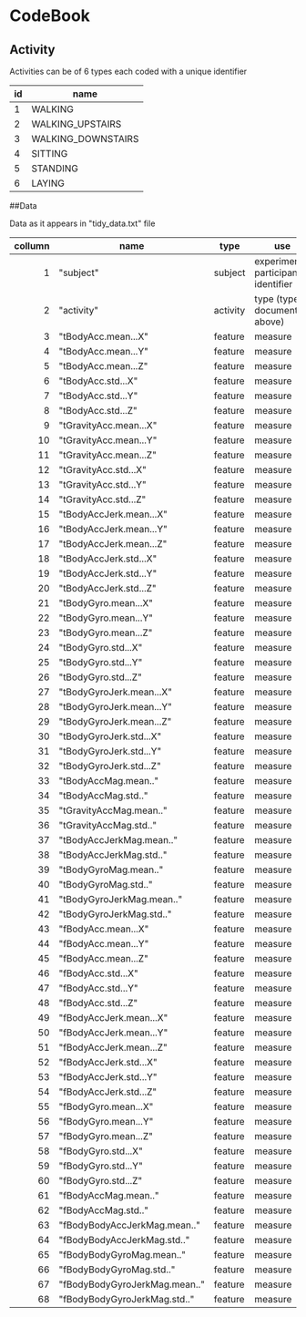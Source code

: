 

# CodeBook

## Activity

Activities can be of 6 types each coded with a unique identifier

| id |     name |
|---|---------|
|  1 | WALKING |
|  2 | WALKING_UPSTAIRS |
|  3 | WALKING_DOWNSTAIRS |
|  4 | SITTING |
|  5 | STANDING |
|  6 | LAYING |

##Data

Data as it appears in "tidy_data.txt" file

 |collumn|                         name |     type |                                 use |
 |------:|------------------------------|----------|-------------------------------------|
 |     1 | "subject"                    | subject  | experimental participants identifier |                 
 |     2 | "activity"                   | activity | type (types documented above) |                    
 |     3 | "tBodyAcc.mean...X"          | feature  | measure |     
 |     4 | "tBodyAcc.mean...Y"          | feature  | measure |    
 |     5 | "tBodyAcc.mean...Z"          | feature  | measure |   
 |     6 | "tBodyAcc.std...X"           | feature  | measure |  
 |     7 | "tBodyAcc.std...Y"           | feature  | measure |  
 |     8 | "tBodyAcc.std...Z"           | feature  | measure |  
 |     9 | "tGravityAcc.mean...X"       | feature  | measure |  
 |    10 | "tGravityAcc.mean...Y"       | feature  | measure |  
 |    11 | "tGravityAcc.mean...Z"       | feature  | measure |  
 |    12 | "tGravityAcc.std...X"        | feature  | measure |  
 |    13 | "tGravityAcc.std...Y"        | feature  | measure | 
 |    14 | "tGravityAcc.std...Z"        | feature  | measure |  
 |    15 | "tBodyAccJerk.mean...X"      | feature  | measure | 
 |    16 | "tBodyAccJerk.mean...Y"      | feature  | measure | 
 |    17 | "tBodyAccJerk.mean...Z"      | feature  | measure | 
 |    18 | "tBodyAccJerk.std...X"       | feature  | measure | 
 |    19 | "tBodyAccJerk.std...Y"       | feature  | measure |  
 |    20 | "tBodyAccJerk.std...Z"       | feature  | measure |  
 |    21 | "tBodyGyro.mean...X"         | feature  | measure | 
 |    22 | "tBodyGyro.mean...Y"         | feature  | measure |   
 |    23 | "tBodyGyro.mean...Z"         | feature  | measure | 
 |    24 | "tBodyGyro.std...X"          | feature  | measure | 
 |    25 | "tBodyGyro.std...Y"          | feature  | measure |  
 |    26 | "tBodyGyro.std...Z"          | feature  | measure |  
 |    27 | "tBodyGyroJerk.mean...X"     | feature  | measure |  
 |    28 | "tBodyGyroJerk.mean...Y"     | feature  | measure | 
 |    29 | "tBodyGyroJerk.mean...Z"     | feature  | measure |  
 |    30 | "tBodyGyroJerk.std...X"      | feature  | measure |  
 |    31 | "tBodyGyroJerk.std...Y"      | feature  | measure |  
 |    32 | "tBodyGyroJerk.std...Z"      | feature  | measure | 
 |    33 | "tBodyAccMag.mean.."         | feature  | measure | 
 |    34 | "tBodyAccMag.std.."          | feature  | measure |  
 |    35 | "tGravityAccMag.mean.."      | feature  | measure |  
 |    36 | "tGravityAccMag.std.."       | feature  | measure | 
 |    37 | "tBodyAccJerkMag.mean.."     | feature  | measure | 
 |    38 | "tBodyAccJerkMag.std.."      | feature  | measure |   
 |    39 | "tBodyGyroMag.mean.."        | feature  | measure | 
 |    40 | "tBodyGyroMag.std.."         | feature  | measure | 
 |    41 | "tBodyGyroJerkMag.mean.."    | feature  | measure | 
 |    42 | "tBodyGyroJerkMag.std.."     | feature  | measure | 
 |    43 | "fBodyAcc.mean...X"          | feature  | measure |  
 |    44 | "fBodyAcc.mean...Y"          | feature  | measure | 
 |    45 | "fBodyAcc.mean...Z"          | feature  | measure |  
 |    46 | "fBodyAcc.std...X"           | feature  | measure |  
 |    47 | "fBodyAcc.std...Y"           | feature  | measure |  
 |    48 | "fBodyAcc.std...Z"           | feature  | measure | 
 |    49 | "fBodyAccJerk.mean...X"      | feature  | measure |  
 |    50 | "fBodyAccJerk.mean...Y"      | feature  | measure |  
 |    51 | "fBodyAccJerk.mean...Z"      | feature  | measure | 
 |    52 | "fBodyAccJerk.std...X"       | feature  | measure | 
 |    53 | "fBodyAccJerk.std...Y"       | feature  | measure | 
 |    54 | "fBodyAccJerk.std...Z"       | feature  | measure | 
 |    55 | "fBodyGyro.mean...X"         | feature  | measure | 
 |    56 | "fBodyGyro.mean...Y"         | feature  | measure |  
 |    57 |  "fBodyGyro.mean...Z"        | feature  | measure |  
 |    58 |"fBodyGyro.std...X"           | feature  | measure |  
 |    59 | "fBodyGyro.std...Y"          | feature  | measure | 
 |    60 | "fBodyGyro.std...Z"          | feature  | measure | 
 |    61 | "fBodyAccMag.mean.."         | feature  | measure | 
 |    62 | "fBodyAccMag.std.."          | feature  | measure |  
 |    63 | "fBodyBodyAccJerkMag.mean.." | feature  | measure | 
 |    64 | "fBodyBodyAccJerkMag.std.."  | feature  | measure | 
 |    65 | "fBodyBodyGyroMag.mean.."    | feature  | measure | 
 |    66 | "fBodyBodyGyroMag.std.."     | feature  | measure | 
 |    67 | "fBodyBodyGyroJerkMag.mean.."| feature  | measure | 
 |    68 | "fBodyBodyGyroJerkMag.std.." | feature  | measure | 



